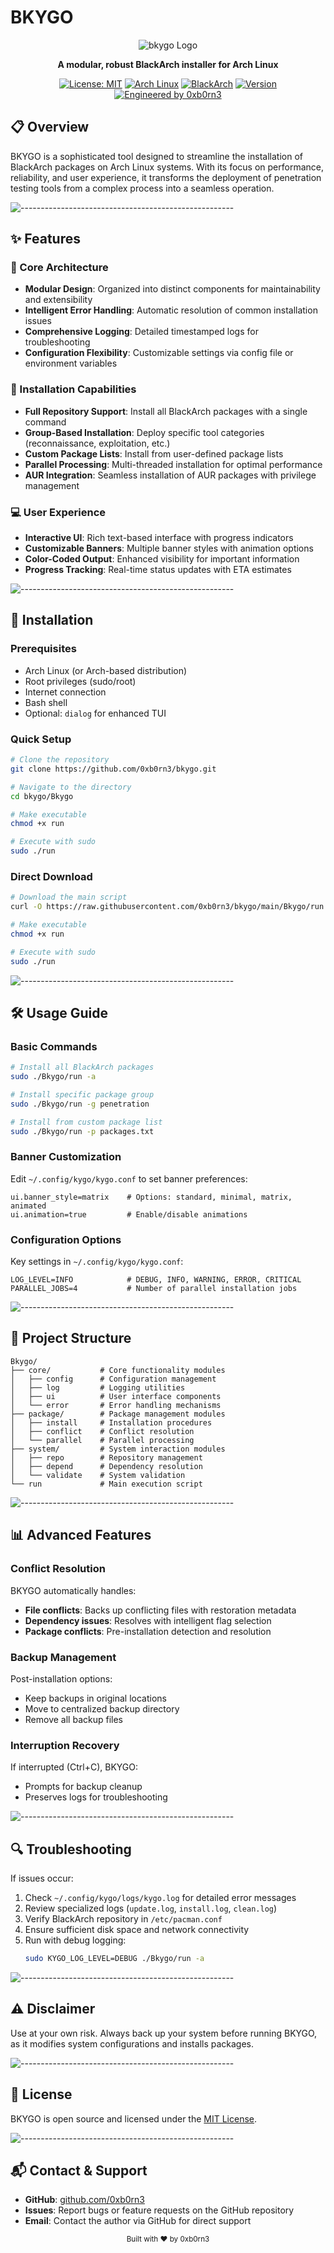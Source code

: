 # BKYGO

<div align="center">
  
![bkygo Logo](https://img.shields.io/badge/BKYGO-BlackArch%20Installer-black?style=for-the-badge&logo=archlinux&logoColor=white)

**A modular, robust BlackArch installer for Arch Linux**

[![License: MIT](https://img.shields.io/badge/License-MIT-blue.svg)](https://opensource.org/licenses/MIT)
[![Arch Linux](https://img.shields.io/badge/Arch-Linux-1793D1?logo=arch-linux&logoColor=white)](https://archlinux.org/)
[![BlackArch](https://img.shields.io/badge/Black-Arch-6C7A89)](https://blackarch.org/)
[![Version](https://img.shields.io/badge/Version-1.0-success.svg)](https://github.com/0xb0rn3/bkygo)
[![Engineered by 0xb0rn3](https://img.shields.io/badge/Engineered%20by-0xb0rn3-orange)](https://github.com/0xb0rn3)

</div>

## 📋 Overview

BKYGO is a sophisticated tool designed to streamline the installation of BlackArch packages on Arch Linux systems. With its focus on performance, reliability, and user experience, it transforms the deployment of penetration testing tools from a complex process into a seamless operation.

![-----------------------------------------------------](https://raw.githubusercontent.com/andreasbm/readme/master/assets/lines/colored.png)

## ✨ Features

### 🧩 Core Architecture

- **Modular Design**: Organized into distinct components for maintainability and extensibility
- **Intelligent Error Handling**: Automatic resolution of common installation issues 
- **Comprehensive Logging**: Detailed timestamped logs for troubleshooting
- **Configuration Flexibility**: Customizable settings via config file or environment variables

### 🎯 Installation Capabilities

- **Full Repository Support**: Install all BlackArch packages with a single command
- **Group-Based Installation**: Deploy specific tool categories (reconnaissance, exploitation, etc.)
- **Custom Package Lists**: Install from user-defined package lists
- **Parallel Processing**: Multi-threaded installation for optimal performance
- **AUR Integration**: Seamless installation of AUR packages with privilege management

### 💻 User Experience

- **Interactive UI**: Rich text-based interface with progress indicators
- **Customizable Banners**: Multiple banner styles with animation options
- **Color-Coded Output**: Enhanced visibility for important information
- **Progress Tracking**: Real-time status updates with ETA estimates

![-----------------------------------------------------](https://raw.githubusercontent.com/andreasbm/readme/master/assets/lines/colored.png)

## 🚀 Installation

### Prerequisites

- Arch Linux (or Arch-based distribution)
- Root privileges (sudo/root)
- Internet connection
- Bash shell
- Optional: `dialog` for enhanced TUI

### Quick Setup

```bash
# Clone the repository
git clone https://github.com/0xb0rn3/bkygo.git

# Navigate to the directory
cd bkygo/Bkygo

# Make executable
chmod +x run

# Execute with sudo
sudo ./run
```

### Direct Download

```bash
# Download the main script
curl -O https://raw.githubusercontent.com/0xb0rn3/bkygo/main/Bkygo/run

# Make executable
chmod +x run

# Execute with sudo
sudo ./run
```

![-----------------------------------------------------](https://raw.githubusercontent.com/andreasbm/readme/master/assets/lines/colored.png)

## 🛠️ Usage Guide

### Basic Commands

```bash
# Install all BlackArch packages
sudo ./Bkygo/run -a

# Install specific package group
sudo ./Bkygo/run -g penetration

# Install from custom package list
sudo ./Bkygo/run -p packages.txt
```

### Banner Customization

Edit `~/.config/kygo/kygo.conf` to set banner preferences:

```
ui.banner_style=matrix    # Options: standard, minimal, matrix, animated
ui.animation=true         # Enable/disable animations
```

### Configuration Options

Key settings in `~/.config/kygo/kygo.conf`:

```
LOG_LEVEL=INFO            # DEBUG, INFO, WARNING, ERROR, CRITICAL
PARALLEL_JOBS=4           # Number of parallel installation jobs
```

![-----------------------------------------------------](https://raw.githubusercontent.com/andreasbm/readme/master/assets/lines/colored.png)

## 📁 Project Structure

```
Bkygo/
├── core/           # Core functionality modules
│   ├── config      # Configuration management
│   ├── log         # Logging utilities
│   ├── ui          # User interface components
│   └── error       # Error handling mechanisms
├── package/        # Package management modules
│   ├── install     # Installation procedures
│   ├── conflict    # Conflict resolution
│   └── parallel    # Parallel processing
├── system/         # System interaction modules
│   ├── repo        # Repository management
│   ├── depend      # Dependency resolution
│   └── validate    # System validation
└── run             # Main execution script
```

![-----------------------------------------------------](https://raw.githubusercontent.com/andreasbm/readme/master/assets/lines/colored.png)

## 📊 Advanced Features

### Conflict Resolution

BKYGO automatically handles:

- **File conflicts**: Backs up conflicting files with restoration metadata
- **Dependency issues**: Resolves with intelligent flag selection
- **Package conflicts**: Pre-installation detection and resolution

### Backup Management

Post-installation options:

- Keep backups in original locations
- Move to centralized backup directory
- Remove all backup files

### Interruption Recovery

If interrupted (Ctrl+C), BKYGO:

- Prompts for backup cleanup
- Preserves logs for troubleshooting

![-----------------------------------------------------](https://raw.githubusercontent.com/andreasbm/readme/master/assets/lines/colored.png)

## 🔍 Troubleshooting

If issues occur:

1. Check `~/.config/kygo/logs/kygo.log` for detailed error messages
2. Review specialized logs (`update.log`, `install.log`, `clean.log`)
3. Verify BlackArch repository in `/etc/pacman.conf`
4. Ensure sufficient disk space and network connectivity
5. Run with debug logging:
   ```bash
   sudo KYGO_LOG_LEVEL=DEBUG ./Bkygo/run -a
   ```

![-----------------------------------------------------](https://raw.githubusercontent.com/andreasbm/readme/master/assets/lines/colored.png)

## ⚠️ Disclaimer

Use at your own risk. Always back up your system before running BKYGO, as it modifies system configurations and installs packages.

![-----------------------------------------------------](https://raw.githubusercontent.com/andreasbm/readme/master/assets/lines/colored.png)

## 📜 License

BKYGO is open source and licensed under the [MIT License](https://opensource.org/licenses/MIT).

![-----------------------------------------------------](https://raw.githubusercontent.com/andreasbm/readme/master/assets/lines/colored.png)

## 📬 Contact & Support

- **GitHub**: [github.com/0xb0rn3](https://github.com/0xb0rn3)
- **Issues**: Report bugs or feature requests on the GitHub repository
- **Email**: Contact the author via GitHub for direct support

<div align="center">
  <sub>Built with ❤️ by 0xb0rn3</sub>
</div>
